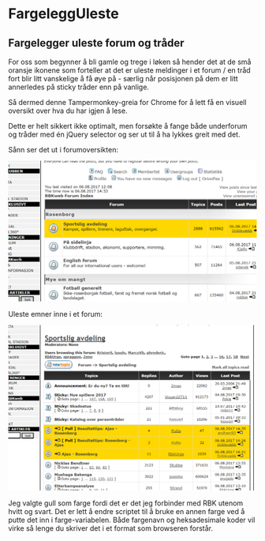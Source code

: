 # FargeleggUleste

## Fargelegger uleste forum og tråder

For oss som begynner å bli gamle og trege i løken så hender det at de små oransje ikonene som forteller at det er uleste meldinger i et forum / en tråd fort blir litt vanskelige å få øye på - særlig når posisjonen på dem er litt annerledes på sticky tråder enn på vanlige.

Så dermed denne Tampermonkey-greia for Chrome for å lett få en visuell oversikt over hva du har igjen å lese.

Dette er helt sikkert ikke optimalt, men forsøkte å fange både underforum og tråder med én jQuery selector og ser ut til å ha lykkes greit med det.

Sånn ser det ut i forumoversikten:

![alt text](https://github.com/RosenborgSupporterSoftware/FargeleggUleste/raw/master/Forumoversikt.png "Forumoversikt")

Uleste emner inne i et forum:

![alt text](https://github.com/RosenborgSupporterSoftware/FargeleggUleste/raw/master/UlesteEmner.png "Forumoversikt")

Jeg valgte gull som farge fordi det er det jeg forbinder med RBK utenom hvitt og svart. Det er lett å endre scriptet til å bruke en annen farge ved å putte det inn i farge-variabelen. Både fargenavn og heksadesimale koder vil virke så lenge du skriver det i et format som browseren forstår.

